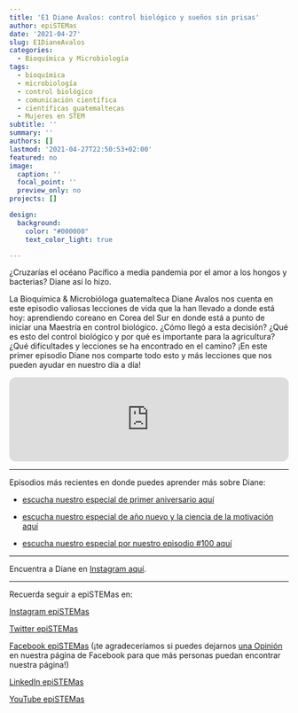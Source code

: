 ```yaml
---
title: 'E1 Diane Avalos: control biológico y sueños sin prisas'
author: epiSTEMas
date: '2021-04-27'
slug: E1DianeAvalos
categories:
  - Bioquímica y Microbiología
tags:
  - bioquímica
  - microbiología
  - control biológico
  - comunicación científica
  - científicas guatemaltecas
  - Mujeres en STEM
subtitle: ''
summary: ''
authors: []
lastmod: '2021-04-27T22:50:53+02:00'
featured: no
image:
  caption: ''
  focal_point: ''
  preview_only: no
projects: []

design:
  background:
    color: "#000000"
    text_color_light: true

---
```



¿Cruzarías el océano Pacífico a media pandemia por el amor a los hongos y bacterias? Diane así lo hizo. 

La Bioquímica & Microbióloga guatemalteca Diane Avalos nos cuenta en este episodio valiosas lecciones de vida que la han llevado a donde está hoy: aprendiendo coreano en Corea del Sur en donde está a punto de iniciar una Maestría en control biológico. ¿Cómo llegó a esta decisión? ¿Qué es esto del control biológico y por qué es importante para la agricultura? ¿Qué dificultades y lecciones se ha encontrado en el camino? ¡En este primer episodio Diane nos comparte todo esto y más lecciones que nos pueden ayudar en nuestro día a día!

<iframe style="border-radius:12px" src="https://open.spotify.com/embed/episode/18uizt7Hj8gaXzrYjpkgaw?utm_source=generator&theme=0" width="100%" height="152" frameBorder="0" allowfullscreen="" allow="autoplay; clipboard-write; encrypted-media; fullscreen; picture-in-picture" loading="lazy"></iframe>

- - - - -

Episodios más recientes en donde puedes aprender más sobre Diane:

- [escucha nuestro especial de primer aniversario aquí](https://www.epistemas.com/post/e53especialdeaniversario1/)

- [escucha nuestro especial de año nuevo y la ciencia de la motivación aquí](https://www.epistemas.com/post/e88cienciadelamotivacionfin2022/)

- [escucha nuestro especial por nuestro episodio #100 aquí](https://www.epistemas.com/post/e100estasimbiosisllamadaepistemas/)

- - - - -

Encuentra a Diane en [Instagram aquí](https://www.instagram.com/dianeavalos/).

- - - - -

Recuerda seguir a epiSTEMas en:

[Instagram epiSTEMas](https://www.instagram.com/epistemas/)  

[Twitter epiSTEMas](https://twitter.com/epiSTEMas_Pod)

[Facebook epiSTEMas](https://www.facebook.com/epiSTEMasPod) (¡te agradeceríamos si puedes dejarnos [una Opinión](https://www.facebook.com/epiSTEMasPod/reviews/) en nuestra página de Facebook para que más personas puedan encontrar nuestra página!)

[LinkedIn epiSTEMas](https://www.linkedin.com/company/epistemas-podcast/)

[YouTube epiSTEMas](https://www.youtube.com/@epistemaspodcast)